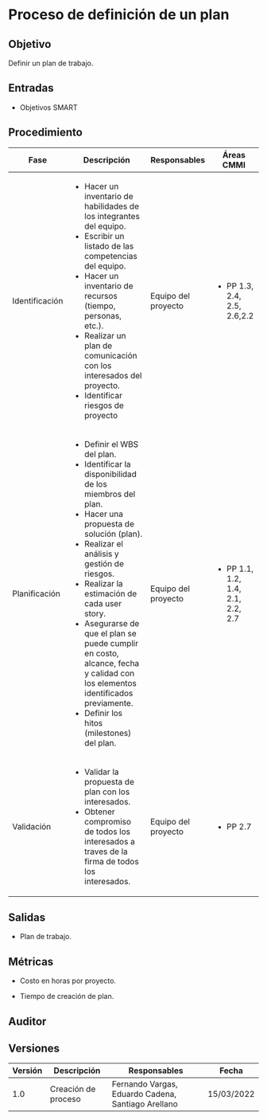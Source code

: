 # Proceso de definición de un plan

## Objetivo

Definir un plan de trabajo.

## Entradas

- Objetivos SMART

## Procedimiento

<table>
    <thead>
        <th>Fase</th>
        <th>Descripción</th>
        <th>Responsables</th>
        <th>Áreas CMMI</th>
    </thead>

<tbody>
    <tr>
      <td>Identificación</td>
      <td>
        <ul>
            <li>Hacer un inventario de habilidades de los integrantes del equipo.</li>
            <li>Escribir un listado de las competencias del equipo.</li>
            <li>Hacer un inventario de recursos (tiempo, personas, etc.).</li>
            <li>Realizar un plan de comunicación con los interesados del proyecto.</li>
             <li>Identificar riesgos de proyecto</li>
        </ul>
      </td>
      <td>Equipo del proyecto</td>
      <td>
        <ul>
          <li>PP 1.3, 2.4, 2.5, 2.6,2.2</li>
        </ul>
      </td>
    </tr>
    <tr>
      <td>Planificación</td>
      <td>
        <ul>
          <li>Definir el WBS del plan.</li>
          <li>Identificar la disponibilidad de los miembros del plan.</li>
          <li>Hacer una propuesta de solución (plan).</li>
          <li>Realizar el análisis y gestión de riesgos.</li>
          <li>Realizar la estimación de cada user story.</li>
          <li>Asegurarse de que el plan se puede cumplir en costo, alcance, fecha y calidad con los elementos identificados previamente.</li>
          <li>Definir los hitos (milestones) del plan.</li>
        </ul>
      </td>
      <td>Equipo del proyecto</td>
      <td>
        <ul>
          <li>PP 1.1, 1.2, 1.4, 2.1, 2.2, 2.7</li>
        </ul>
      </td>
    </tr>
    <tr>
      <td>Validación</td>
      <td>
        <ul>
          <li>Validar la propuesta de plan con los interesados.</li>
          <li>Obtener compromiso de todos los interesados a traves de la firma de todos los interesados.</li>
        </ul>
      </td>
      <td>Equipo del proyecto</td>
      <td>
        <ul>
        <li>PP 2.7</li>
        </ul>
      </td>
    </tr>
  </tbody>
</table>

## Salidas

- Plan de trabajo.

## Métricas

- Costo en horas por proyecto.

- Tiempo de creación de plan.

## Auditor

## Versiones

| Versión | Descripción                      | Responsables     | Fecha      |
| ------- | -------------------------------- |------------------|------------|
| 1.0     | Creación de proceso              |Fernando Vargas, Eduardo Cadena, Santiago Arellano  | 15/03/2022 |